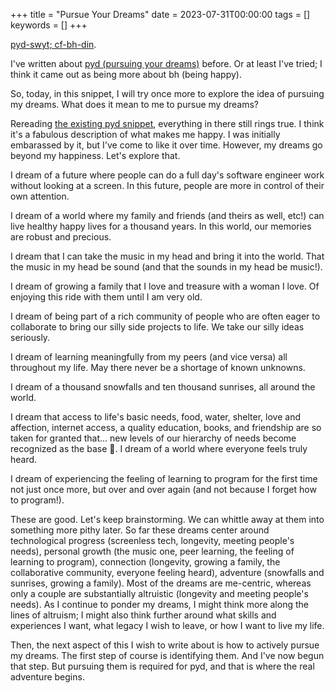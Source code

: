 +++
title = "Pursue Your Dreams"
date = 2023-07-31T00:00:00
tags = []
keywords = []
+++

[pyd-swyt; cf-bh-din](/snippets/2020-01-02-pyd-swyt-cf-bh-din/).

I've written about [pyd (pursuing your dreams)](/snippets/2022-01-11-pursuing-your-dreams) before. Or at least I've tried; I think it came out as being more about bh (being happy).

So, today, in this snippet, I will try once more to explore the idea of pursuing my dreams. What does it mean to me to pursue my dreams?

Rereading [the existing pyd snippet](/snippets/2022-01-11-pursuing-your-dreams), everything in there still rings true. I think it's a fabulous description of what makes me happy. I was initially embarassed by it, but I've come to like it over time. However, my dreams go beyond my happiness. Let's explore that.

I dream of a future where people can do a full day's software engineer work without looking at a screen. In this future, people are more in control of their own attention.

I dream of a world where my family and friends (and theirs as well, etc!) can live healthy happy lives for a thousand years. In this world, our memories are robust and precious.

I dream that I can take the music in my head and bring it into the world. That the music in my head be sound (and that the sounds in my head be music!).

I dream of growing a family that I love and treasure with a woman I love. Of enjoying this ride with them until I am very old.

I dream of being part of a rich community of people who are often eager to collaborate to bring our silly side projects to life. We take our silly ideas seriously.

I dream of learning meaningfully from my peers (and vice versa) all throughout my life. May there never be a shortage of known unknowns.

I dream of a thousand snowfalls and ten thousand sunrises, all around the world.

I dream that access to life's basic needs, food, water, shelter, love and affection, internet access, a quality education, books, and friendship are so taken for granted that... new levels of our hierarchy of needs become recognized as the base :shrug:. I dream of a world where everyone feels truly heard.

I dream of experiencing the feeling of learning to program for the first time not just once more, but over and over again (and not because I forget how to program!).

These are good. Let's keep brainstorming. We can whittle away at them into something more pithy later. So far these dreams center around technological progress (screenless tech, longevity, meeting people's needs), personal growth (the music one, peer learning, the feeling of learning to program), connection (longevity, growing a family, the collaborative community, everyone feeling heard), adventure (snowfalls and sunrises, growing a family). Most of the dreams are me-centric, whereas only a couple are substantially altruistic (longevity and meeting people's needs). As I continue to ponder my dreams, I might think more along the lines of altruism; I might also think further around what skills and experiences I want, what legacy I wish to leave, or how I want to live my life.

Then, the next aspect of this I wish to write about is how to actively pursue my dreams. The first step of course is identifying them. And I've now begun that step. But pursuing them is required for pyd, and that is where the real adventure begins.
